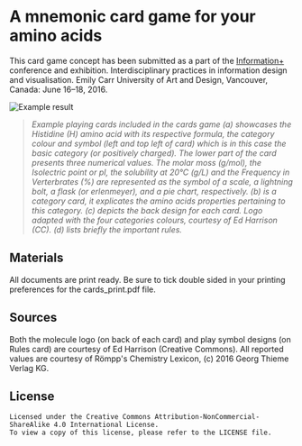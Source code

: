# A mnemonic card game for your amino acids
This card game concept has been submitted as a part of the [Information+](http://informationplusconference.com/) conference and exhibition. Interdisciplinary practices in information design and visualisation. Emily Carr University of Art and Design, Vancouver, Canada: June 16–18, 2016.

![Example result](https://2.bp.blogspot.com/-cQwFUaPxEwE/V-XJ45xWZ1I/AAAAAAAAICw/-sbQ56iVRI0H__qs00XakPguoQsG2QG2wCLcB/s1600/fig_github.jpg "Amino Acids card game")

>*Example playing cards included in the cards game (a) showcases the Histidine (H) amino acid with its respective formula, the category colour and symbol (left and top left of card) which is in this case the basic category (or positively charged). The lower part of the card presents three numerical values. The molar moss (g/mol), the Isolectric point or pI, the solubility at 20°C (g/L) and the Frequency in Verterbrates (%) are represented as the symbol of a scale, a lightning bolt, a flask (or erlenmeyer), and a pie chart, respectively. (b) is a category card, it explicates the amino acids properties pertaining to this category. (c) depicts the back design for each card. Logo adapted with the four categories colours, courtesy of Ed Harrison (CC). (d) lists briefly the important rules.*

## Materials
All documents are print ready. Be sure to tick double sided in your printing preferences for the cards_print.pdf file.

## Sources
Both the molecule logo (on back of each card) and play symbol designs (on Rules card) are courtesy of Ed Harrison (Creative Commons). All reported values are courtesy of Römpp's Chemistry Lexicon, (c) 2016 Georg Thieme Verlag KG.

## License
```
Licensed under the Creative Commons Attribution-NonCommercial-ShareAlike 4.0 International License. 
To view a copy of this license, please refer to the LICENSE file.

```
